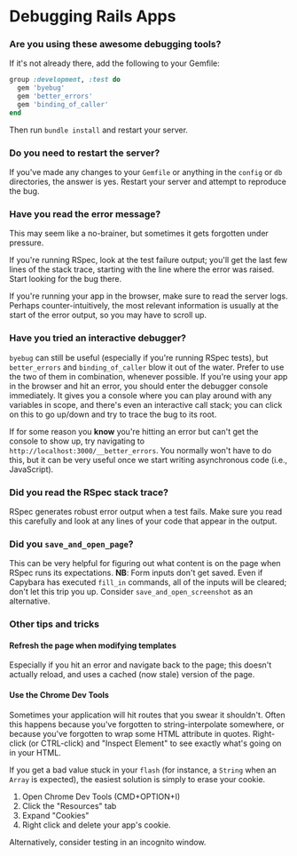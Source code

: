 # Debugging Rails Apps

### Are you using these awesome debugging tools?

If it's not already there, add the following to your Gemfile:

```rb
group :development, :test do
  gem 'byebug'
  gem 'better_errors'
  gem 'binding_of_caller'
end
```

Then run `bundle install` and restart your server.

### Do you need to restart the server?

If you've made any changes to your `Gemfile` or anything in the `config`
or `db` directories, the answer is yes. Restart your server and attempt
to reproduce the bug.

### Have you read the error message?

This may seem like a no-brainer, but sometimes it gets forgotten under
pressure.

If you're running RSpec, look at the test failure output; you'll
get the last few lines of the stack trace, starting with the line where
the error was raised. Start looking for the bug there.

If you're running your app in the browser, make sure to read the server
logs. Perhaps counter-intuitively, the most relevant information is
usually at the start of the error output, so you may have to scroll up.

### Have you tried an interactive debugger?

`byebug` can still be useful (especially if you're running RSpec tests),
but `better_errors` and `binding_of_caller` blow it out of the water.
Prefer to use the two of them in combination, whenever possible. If
you're using your app in the browser and hit an error, you should enter
the debugger console immediately. It gives you a console where you can
play around with any variables in scope, and there's even an interactive
call stack; you can click on this to go up/down and try to trace the bug
to its root.

If for some reason you **know** you're hitting an error but can't get
the console to show up, try navigating to
`http://localhost:3000/__better_errors`. You normally won't have to do
this, but it can be very useful once we start writing asynchronous code
(i.e., JavaScript).

### Did you read the RSpec stack trace?

RSpec generates robust error output when a test fails. Make sure you
read this carefully and look at any lines of your code that appear in
the output.

### Did you `save_and_open_page`?

This can be very helpful for figuring out what content is on the page
when RSpec runs its expectations. **NB**: Form inputs don't get saved.
Even if Capybara has executed `fill_in` commands, all of the inputs will
be cleared; don't let this trip you up. Consider
`save_and_open_screenshot` as an alternative.

### Other tips and tricks

#### Refresh the page when modifying templates

Especially if you hit an error and navigate back to the page; this
doesn't actually reload, and uses a cached (now stale) version of the
page.

#### Use the Chrome Dev Tools

Sometimes your application will hit routes that you swear it shouldn't.
Often this happens because you've forgotten to string-interpolate
somewhere, or because you've forgotten to wrap some HTML attribute in
quotes. Right-click (or CTRL-click) and "Inspect Element" to see exactly
what's going on in your HTML.

If you get a bad value stuck in your `flash` (for instance, a `String`
when an `Array` is expected), the easiest solution is simply to erase
your cookie.

1. Open Chrome Dev Tools (CMD+OPTION+I)
2. Click the "Resources" tab
3. Expand "Cookies"
4. Right click and delete your app's cookie.

Alternatively, consider testing in an incognito window.
